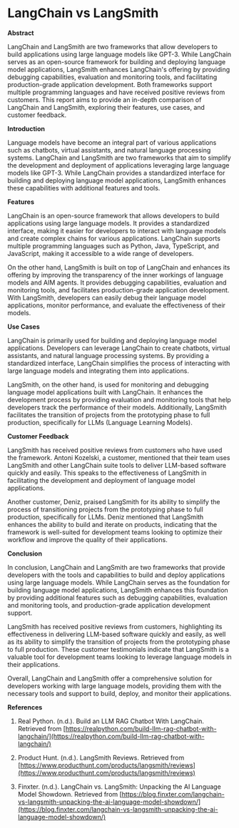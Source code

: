# LangChain vs LangSmith

**Abstract**

LangChain and LangSmith are two frameworks that allow developers to build applications using large language models like GPT-3. While LangChain serves as an open-source framework for building and deploying language model applications, LangSmith enhances LangChain's offering by providing debugging capabilities, evaluation and monitoring tools, and facilitating production-grade application development. Both frameworks support multiple programming languages and have received positive reviews from customers. This report aims to provide an in-depth comparison of LangChain and LangSmith, exploring their features, use cases, and customer feedback.

**Introduction**

Language models have become an integral part of various applications such as chatbots, virtual assistants, and natural language processing systems. LangChain and LangSmith are two frameworks that aim to simplify the development and deployment of applications leveraging large language models like GPT-3. While LangChain provides a standardized interface for building and deploying language model applications, LangSmith enhances these capabilities with additional features and tools.

**Features**

LangChain is an open-source framework that allows developers to build applications using large language models. It provides a standardized interface, making it easier for developers to interact with language models and create complex chains for various applications. LangChain supports multiple programming languages such as Python, Java, TypeScript, and JavaScript, making it accessible to a wide range of developers.

On the other hand, LangSmith is built on top of LangChain and enhances its offering by improving the transparency of the inner workings of language models and AIM agents. It provides debugging capabilities, evaluation and monitoring tools, and facilitates production-grade application development. With LangSmith, developers can easily debug their language model applications, monitor performance, and evaluate the effectiveness of their models.

**Use Cases**

LangChain is primarily used for building and deploying language model applications. Developers can leverage LangChain to create chatbots, virtual assistants, and natural language processing systems. By providing a standardized interface, LangChain simplifies the process of interacting with large language models and integrating them into applications.

LangSmith, on the other hand, is used for monitoring and debugging language model applications built with LangChain. It enhances the development process by providing evaluation and monitoring tools that help developers track the performance of their models. Additionally, LangSmith facilitates the transition of projects from the prototyping phase to full production, specifically for LLMs (Language Learning Models).

**Customer Feedback**

LangSmith has received positive reviews from customers who have used the framework. Antoni Kozelski, a customer, mentioned that their team uses LangSmith and other LangChain suite tools to deliver LLM-based software quickly and easily. This speaks to the effectiveness of LangSmith in facilitating the development and deployment of language model applications.

Another customer, Deniz, praised LangSmith for its ability to simplify the process of transitioning projects from the prototyping phase to full production, specifically for LLMs. Deniz mentioned that LangSmith enhances the ability to build and iterate on products, indicating that the framework is well-suited for development teams looking to optimize their workflow and improve the quality of their applications.

**Conclusion**

In conclusion, LangChain and LangSmith are two frameworks that provide developers with the tools and capabilities to build and deploy applications using large language models. While LangChain serves as the foundation for building language model applications, LangSmith enhances this foundation by providing additional features such as debugging capabilities, evaluation and monitoring tools, and production-grade application development support.

LangSmith has received positive reviews from customers, highlighting its effectiveness in delivering LLM-based software quickly and easily, as well as its ability to simplify the transition of projects from the prototyping phase to full production. These customer testimonials indicate that LangSmith is a valuable tool for development teams looking to leverage language models in their applications.

Overall, LangChain and LangSmith offer a comprehensive solution for developers working with large language models, providing them with the necessary tools and support to build, deploy, and monitor their applications.

**References**

1. Real Python. (n.d.). Build an LLM RAG Chatbot With LangChain. Retrieved from [https://realpython.com/build-llm-rag-chatbot-with-langchain/](https://realpython.com/build-llm-rag-chatbot-with-langchain/)

2. Product Hunt. (n.d.). LangSmith Reviews. Retrieved from [https://www.producthunt.com/products/langsmith/reviews](https://www.producthunt.com/products/langsmith/reviews)

3. Finxter. (n.d.). LangChain vs. LangSmith: Unpacking the AI Language Model Showdown. Retrieved from [https://blog.finxter.com/langchain-vs-langsmith-unpacking-the-ai-language-model-showdown/](https://blog.finxter.com/langchain-vs-langsmith-unpacking-the-ai-language-model-showdown/)
